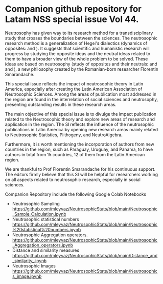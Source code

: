 # Companion github repository  for Latam NSS special issue Vol 44.

Neutrosophy has given way to its research method for a transdisciplinary study that crosses the boundaries
between the sciences. The neutrosophic research method is a generalization of Hegel's dialectics (dynamics of
opposites: <A> and <antiA>). It suggests that scientific and humanistic research will progress by studying the
opposite ideas and the neutral ideas related to them to have a broader view of the whole problem to be solved.
These ideas are based on neutrosophy (study of opposites and their neutrals: <A> and <antiA> and <neutA>),
a new philosophy created by the Romanian-born researcher Florentin Smarandache.
 
This special issue  reflects the impact of neutrosophic theory in Latin America, especially after creating the
Latin American Association of Neutrosophic Sciences. Among the areas of publication most addressed in the
region are found in the interrelation of social sciences and neutrosophy, presenting outstanding results in these
research areas.
 
The main objective of this special issue is to divulge the impact publication related to the Neutrosophic theory
and explore new areas of research and application in the region. The SI reflects the influence of the neutrosophic
publications in Latin America by opening new research areas mainly related to Neutrosophic Statistics,
Plithogeny, and NeutroAlgebra.
 
Furthermore, it is worth mentioning the incorporation of authors from new countries in the region, such as
Paraguay, Uruguay, and Panama, to have authors in total from 15 countries, 12 of them from the Latin American
region.
 
We are thankful to Prof Florentin Smarandache for his continuous support. The editors firmly believe that this
SI will be helpful for researchers working on all aspects related to neutrosophic research, especially in social
sciences.
 
Companion Repository include the following Google Colab Notebooks
* Neutrosophic Sampling
 https://github.com/mleyvaz/NeutrosophicStats/blob/main/Neutrosophic_Sample_Calculation.ipynb
* Neutrosophic statistical numbers
https://github.com/mleyvaz/NeutrosophicStats/blob/main/Neutrosophic%20statistical%20numbers.ipynb
* Neutrosophic Aggregation operators.
https://github.com/mleyvaz/NeutrosophicStats/blob/main/Neutrosophic_Aggregation_operators.ipynb
* Distance and similarity measures
https://github.com/mleyvaz/NeutrosophicStats/blob/main/Distance_and_similarity_.ipynb
* Neutrosophic Images
https://github.com/mleyvaz/NeutrosophicStats/blob/main/Neutrosophics_image.ipynb

